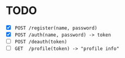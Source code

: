 # TODO

- [x] `POST /register(name, password)`
- [x] `POST /auth(name, password) -> token`
- [ ] `POST /deauth(token)`
- [ ] `GET  /profile(token) -> "profile info"`
